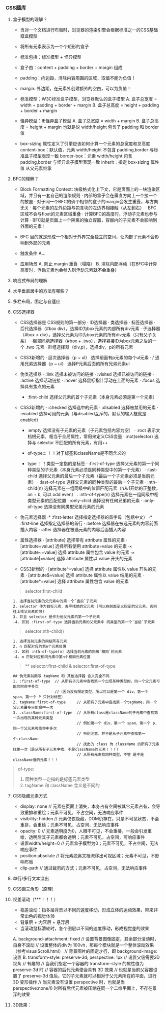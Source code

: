 ### CSS题库

1. 盒子模型的理解？

    - 当对一个文档进行布局时，浏览器的渲染引擎会根据标准之一的CSS基础框盒模型
    - 将所有元素表示为一个个矩形的盒子
    - 标准包括：标准模型 + 怪异模型
    - 盒子由：content + padding + border + margin 组成
    - padding：内边距，清除内容周围的区域，取值不能为负值！
    - margin:  外边距，在元素外创建额外的空白，可以为负值！

    - 标准模型：W3C标准盒子模型，浏览器默认的盒子模型
        A. 盒子总宽度 = width + padding + border + margin
        B. 盒子总高度 = height + padding + border + margin

    - 怪异模型：IE怪异盒子模型
        A. 盒子总宽度 = width + margin
        B. 盒子总高度 = height + margin
        也就是说 width/height 包含了 padding 和 border 值

    - box-sizing 属性定义了引擎应该如何计算一个元素的总宽度和总高度
        content-box：默认值，元素 width/height 不包含 padding,border 与标准盒子模型表现一致
        border-box：元素 width/height 包含 padding,border 与怪异盒子模型表现一致
        inherit：指定 box-sizing 属性值 从父元素继承


2. BFC的理解？

    - Block Formatting Context: 块级格式化上下文，它是页面上的一块渲染区域，并且有一套自己的渲染规则
        · 内部的盒子会在垂直方向上一个接一个的放置
        · 对于同一个BFC的俩个相邻的盒子的margin会发生重叠，与方向无关
        · 每个元素的左外边距与包含块的左边界相接触（从左到右）
        · BFC区域不会与float的元素区域重叠
        · 计算BFC的高度时，浮动子元素也参与计算
        · BFC就是页面上一个隔离的独立容器，容器内的子元素不会影响到外面的元素！
    - BFC 目的就是形成一个相对于外界完全独立的空间，让内部子元素不会影响到外部的元素

    - 触发条件
        A...

    - 应用场景
        A. 防止 margin 重叠（塌陷）
        B. 清除内部浮动（在BFC中计算高度时，浮动元素也会参入则浮动元素就不会重叠）

3. 响应式布局的理解
4. 水平垂直居中的方法有哪些？
5. 多栏布局，固定与自适应

6. CSS选择器

    - CSS选择器是 CSS规则的第一部分
        · ID选择器
        · 类选择器
        · 标签选择器
        · 后代选择器（#box div），选择ID为box元素的内部所有div元素
        · 子选择器（#box > div），选择父元素为ID为box元素的所有div元素（只有父子关系）
        · 相邻同胞选择器（#box + .two），选择紧接ID为box元素之后的一个 .two 元素
        · 群组选择器（div,p），选择div，p的所有元素
    - CSS3新增的
        · 层次选择器（p ~ ul）      选择前面有p元素的每个ul元素
        · / 通用兄弟选择器（p ~ ul） 选择P元素后面的所有兄弟元素ul
    
    - 伪类选择器
        · :link         选择未被访问的链接
        · :visited      选择已被访问的链接
        · :active       选择活动链接
        · :hover        选择鼠标指针浮动在上面的元素
        · :focus        选择具有焦点的元素
        * :first-child  选择父元素的首个子元素（本身元素必须是第一个元素）
    - CSS3新增的
        · :checked         选择选中的元素
        · :disabled        选择被禁用的元素
        · :enabled         选择可用的元素（与disabled互斥的，默认的输入框就是enabled）
        * :empty           选择没有子元素的元素（子元素包括内容为空）
        · :root            表示文档根元素，相当于全局属性，常用来定义CSS变量
        · :not(selector)   选择与 selector 不匹配的所有元素，有用++

        * of-type:::  ！！对于标签和className是不同含义的
        * type        ！！类型一定指的是标签
        · :first-of-type   选择父元素的第一个同种类型的子元素（本身元素必须是同种类型中的第一个元素）
        · :last-child      选择父元素的最后一个子元素（最后一个子元素必须是当前元素）
        · :last-of-type    选择父元素的同种类型的最后一个子元素
        · :nth-child(n)    选择元素在一组同级中的位置匹配元素（n从1开始的正整数，an + b, 可以 odd even）
        . :nth-of-type(n)  选择元素在一组同级中相类型元素的匹配位置
        · :only-child      选择没有任何兄弟的元素
        · :only-of-type    选择没有同类型兄弟元素的元素


    - 伪元素选择器
        ·* :first-letter 选择指定选择器的首字母（包括中文）
        ·* :first-line   选择指定选择器的首行
        ·  :before       选择器在被选元素的内容前面插入内容
        ·  :after        选择器在被选元素的内容后面插入内容

    - 属性选择器
        ·  [attribute]          选择带有 attribute 属性的元素
        ·  [attribute=value]    选择所有使用 attribute=value 的元素
        ·× [attribute~=value]   选择 attribute 属性包含 value 的元素
        ·× [attribute|=value]   选择 attribute 属性以 value 开头的元素
    - CSS3新增的
        ·  [attribute^=value]   选择 attribute 属性以 value 开头的元素
        ·  [attribute$=value]   选择 attribute 属性以 value 结尾的元素
        ·  [attribute*=value]   选择 attribute 属性包含 value 的元素

    > selector:first-child
    ```
    1. 选择当前元素的父元素中的第一个`当前`子元素
    2. selector 作为目标元素，去寻找他的父元素 (可以在前面定义指定的父元素，否则往上找父元素即可)
    3. 并且 selector 是作为他父元素的第一个子元素
    -4. 区别 :first-of-type 选择当前元素的父元素中 同类型的第一个`当前`子元素
    ```
    > selector:nth-child()
    ```
    1. 选择当前元素的同级所有元素
    2. n 匹配对应的第n个元素位置
    -3. 区别 :nth-of-type(n) 选择当前元素的同级`相同`的元素
    -4. n 匹配对应相同元素中第n个相同元素位置
    ```

    > ** selector:first-child & selector:first-of-type
    ```
    ## 伪元素前面写 tagName 和 其他选择器 含义完全不同
    1. :first-of-type  // 从所有子元素中查找第一个出现某种类型的，同一个父元素可能同时命中多次
                       //（因为没有限定类型，所以可以是第一个 div、第一个 span、第一个 P 只针对标签）
    2. tagName:first-of-type     // 从所有子元素中查找第一个tagName，同一个父元素最多只能命中一次
    3. .className:first-of-type  // 从所有class是className的子元素中查找第一次出现的某种元素类型
                                 // 例如第一个 div、第一个 span、第一个 p, 同一个父元素可能命中多次
                                 // 特别注意，并不是从子元素中查找第一个.className
                                 // 找出的 class 为 className 的所有子元素找第一次（是从所有子元素中找，不是className的元素！！！）
                                 // 从所有元素找同种类型，不管 是不是 className值的元素！！！
    ```

  > of-type:
  > 1. 同种类型一定指的是标签元素类型
  > 2. tagName 和 className 含义是不同的

7. CSS隐藏元素方式

    - display: none        // 元素在页面上消失，本身占有空间被其它元素占有，会导致重排和重绘；元素不可见，不占空间，无法响应事件
    - visibility: hidden   // 元素仅仅隐藏，DOM仍存在，只是不可见状态，不会重排，会重绘；元素不可见，占空间，无法响应事件
    - opacity: 0           // 元素透明度为0，人眼不可见，不会重排，一般会引发重绘，透明后其子元素都会透明；元素不可见，占空间，可响应事件
    - 设置width/height=0   // 元素盒子模型为0；元素不可见，不占空间，无法响应事件
    - position:absolute    // 将元素脱离文档流移出可视区域；元素不可见，不影响布局
    - clip-path            // 通过裁剪的方式；元素不可见，占空间，无法响应事件

8. 单行/多行文本溢出
9. CSS画三角形（原理）

10. 视差滚动（***！！！）

    - 视差滚动：指多层背景以不同的速度移动，形成立体的运动效果，带来非常出色的视觉体验
    - 背景层 + 内容层 + 悬浮层
    - 当滚动鼠标滑轮时，各个图层以不同的速度移动，形成视觉差的效果

    A. background-attachment: fixed
       // 设置背景图像固定，其余部分滚动时，自身不滚动
       // 设置整体的div为 100vh，那每个模块就是一个整体滚动效果（参考visualScroll.html）
       // 背景图片的固定才行，即 background-image: 设置
    B. transform-style: preserve-3d; perspective: 1px
       // 设置父级需要3D视角
       // 有趣的
       // 当我们指定一个容器的 transform-style 的属性值为 preserve-3d 时
       // 容器的后代元素便会具有 3D 效果
       // 也就是当前父容器设置了 preserve-3d 值后，它的子元素就可以相对于父元素所在的平面，进行 3D 变形操作
       // 当元素没有设置 perspective 时，也就是当 perspective:none/0 时所有后代元素被压缩在同一个二维平面上，不存在景深的效果

11. 3D效果：

